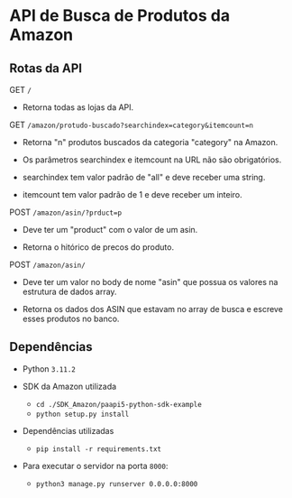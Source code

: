 # API de Busca de Produtos da Amazon

## Rotas da API
GET `/`

- Retorna todas as lojas da API.

GET `/amazon/protudo-buscado?searchindex=category&itemcount=n`

- Retorna "n" produtos buscados da categoria "category" na Amazon.

- Os parâmetros searchindex e itemcount na URL não são obrigatórios.

- searchindex tem valor padrão de "all" e deve receber uma string.

- itemcount tem valor padrão de 1 e deve receber um inteiro.

POST `/amazon/asin/?prduct=p`

- Deve ter um "product" com o valor de um asin.

- Retorna o hitórico de precos do produto.

POST `/amazon/asin/`

- Deve ter um valor no body de nome "asin" que possua os valores na estrutura de dados array.

- Retorna os dados dos ASIN que estavam no array de busca e escreve esses produtos no banco.

## Dependências
- Python `3.11.2`

- SDK da Amazon utilizada
  - `cd ./SDK_Amazon/paapi5-python-sdk-example`
  - `python setup.py install`
- Dependências utilizadas
  - `pip install -r requirements.txt`
- Para executar o servidor na porta `8000`:
  - `python3 manage.py runserver 0.0.0.0:8000`
